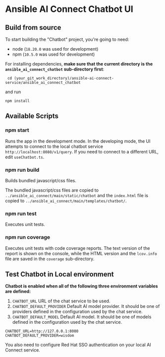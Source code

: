 # Ansible AI Connect Chatbot UI

## Build from source

To start building the "Chatbot" project, you're going to need:

- node (`18.20.0` was used for development)
- npm (`10.5.0` was used for development)

For installing dependencies, **make sure that the current directory
is the `ansible_ai_connect_chatbot` sub-directory first**:
```commandline
 cd (your_git_work_directory)/ansible-ai-connect-service/ansible_ai_connect_chatbot
```

and run

```commandline
npm install
```

## Available Scripts

### npm start

Runs the app in the development mode. In the developing mode,
the UI attempts to connect to the local chatbot service
`http://localhost:8080/v1/query`.  If you need to connect
to a different URL, edit `useChatbot.ts`.

### npm run build

Builds bundled javascript/css files.

The bundled javascript/css files are copied to
`../ansible_ai_connect/main/static/chatbot` and the
`index.html` file is copied to
`../ansible_ai_connect/main/templates/chatbot/`.

### npm run test

Executes unit tests.

### npm run coverage

Executes unit tests with code coverage reports.
The text version of the report is shown on the console,
while the HTML version and the `lcov.info` file are saved
in the `coverage` sub-directory.

## Test Chatbot in Local environment

**Chatbot is enabled when all of
the following three environment variables are defined:**

1. `CHATBOT_URL` URL of the chat service to be used.
2. `CHATBOT_DEFAULT_PROVIDER` Default AI model provider. It should be
one of providers defined in the configuration used by the chat service.
3. `CHATBOT_DEFAULT_MODEL` Default AI model. It should be
one of models defined in the configuration used by the chat service.

```commandline
CHATBOT_URL=http://127.0.0.1:8080
CHATBOT_DEFAULT_PROVIDER=wisdom
```

You also need to configure Red Hat SSO authentication on your local
AI Connect service.
